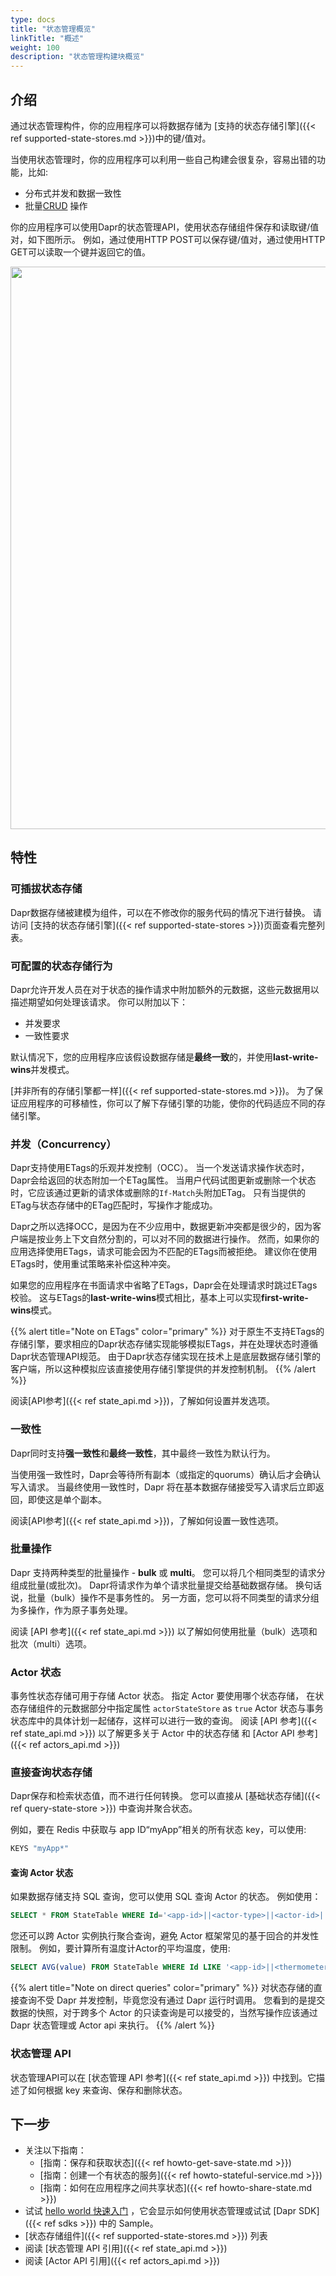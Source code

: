 ```yaml
---
type: docs
title: "状态管理概览"
linkTitle: "概述"
weight: 100
description: "状态管理构建块概览"
---
```


## 介绍

通过状态管理构件，你的应用程序可以将数据存储为 [支持的状态存储引擎]({{< ref supported-state-stores.md >}})中的键/值对。

当使用状态管理时，你的应用程序可以利用一些自己构建会很复杂，容易出错的功能，比如:

- 分布式并发和数据一致性
- 批量[CRUD](https://en.wikipedia.org/wiki/Create,_read,_update_and_delete) 操作

你的应用程序可以使用Dapr的状态管理API，使用状态存储组件保存和读取键/值对，如下图所示。 例如，通过使用HTTP POST可以保存键/值对，通过使用HTTP GET可以读取一个键并返回它的值。

<img src="/images/state-management-overview.png" width=900>


## 特性

### 可插拔状态存储

Dapr数据存储被建模为组件，可以在不修改你的服务代码的情况下进行替换。 请访问 [支持的状态存储引擎]({{< ref supported-state-stores >}})页面查看完整列表。

### 可配置的状态存储行为

Dapr允许开发人员在对于状态的操作请求中附加额外的元数据，这些元数据用以描述期望如何处理该请求。 你可以附加以下：
- 并发要求
- 一致性要求

默认情况下，您的应用程序应该假设数据存储是**最终一致**的，并使用**last-write-wins**并发模式。

[并非所有的存储引擎都一样]({{< ref supported-state-stores.md >}})。 为了保证应用程序的可移植性，你可以了解下存储引擎的功能，使你的代码适应不同的存储引擎。

### 并发（Concurrency）

Dapr支持使用ETags的乐观并发控制（OCC）。 当一个发送请求操作状态时，Dapr会给返回的状态附加一个ETag属性。 当用户代码试图更新或删除一个状态时，它应该通过更新的请求体或删除的`If-Match`头附加ETag。 只有当提供的ETag与状态存储中的ETag匹配时，写操作才能成功。

Dapr之所以选择OCC，是因为在不少应用中，数据更新冲突都是很少的，因为客户端是按业务上下文自然分割的，可以对不同的数据进行操作。 然而，如果你的应用选择使用ETags，请求可能会因为不匹配的ETags而被拒绝。 建议你在使用ETags时，使用重试策略来补偿这种冲突。

如果您的应用程序在书面请求中省略了ETags，Dapr会在处理请求时跳过ETags校验。 这与ETags的**last-write-wins**模式相比，基本上可以实现**first-write-wins**模式。

{{% alert title="Note on ETags" color="primary" %}}
对于原生不支持ETags的存储引擎，要求相应的Dapr状态存储实现能够模拟ETags，并在处理状态时遵循Dapr状态管理API规范。 由于Dapr状态存储实现在技术上是底层数据存储引擎的客户端，所以这种模拟应该直接使用存储引擎提供的并发控制机制。
{{% /alert %}}

阅读[API参考]({{< ref state_api.md >}})，了解如何设置并发选项。

### 一致性

Dapr同时支持**强一致性**和**最终一致性**，其中最终一致性为默认行为。

当使用强一致性时，Dapr会等待所有副本（或指定的quorums）确认后才会确认写入请求。 当最终使用一致性时，Dapr 将在基本数据存储接受写入请求后立即返回，即使这是单个副本。

阅读[API参考]({{< ref state_api.md >}})，了解如何设置一致性选项。

### 批量操作

Dapr 支持两种类型的批量操作 - **bulk** 或 **multi**。 您可以将几个相同类型的请求分组成批量(或批次)。 Dapr将请求作为单个请求批量提交给基础数据存储。 换句话说，批量（bulk）操作不是事务性的。 另一方面，您可以将不同类型的请求分组为多操作，作为原子事务处理。

阅读 [API 参考]({{< ref state_api.md >}}) 以了解如何使用批量（bulk）选项和批次（multi）选项。

### Actor 状态
事务性状态存储可用于存储 Actor 状态。 指定 Actor 要使用哪个状态存储， 在状态存储组件的元数据部分中指定属性 `actorStateStore` as `true` Actor 状态与事务状态库中的具体计划一起储存，这样可以进行一致的查询。 阅读 [API 参考]({{< ref state_api.md >}}) 以了解更多关于 Actor 中的状态存储 和 [Actor API 参考]({{< ref actors_api.md >}})

### 直接查询状态存储

Dapr保存和检索状态值，而不进行任何转换。 您可以直接从 [基础状态存储]({{< ref query-state-store >}}) 中查询并聚合状态。

例如，要在 Redis 中获取与 app ID“myApp”相关的所有状态 key，可以使用:

```bash
KEYS "myApp*"
```

#### 查询 Actor 状态

如果数据存储支持 SQL 查询，您可以使用 SQL 查询 Actor 的状态。 例如使用：

```sql
SELECT * FROM StateTable WHERE Id='<app-id>||<actor-type>||<actor-id>||<key>'
```

您还可以跨 Actor 实例执行聚合查询，避免 Actor 框架常见的基于回合的并发性限制。 例如，要计算所有温度计Actor的平均温度，使用:

```sql
SELECT AVG(value) FROM StateTable WHERE Id LIKE '<app-id>||<thermometer>||*||temperature'
```

{{% alert title="Note on direct queries" color="primary" %}}
对状态存储的直接查询不受 Dapr 并发控制，毕竟您没有通过 Dapr 运行时调用。 您看到的是提交数据的快照，对于跨多个 Actor 的只读查询是可以接受的，当然写操作应该通过 Dapr 状态管理或 Actor api 来执行。
{{% /alert %}}

### 状态管理 API

状态管理API可以在 [状态管理 API 参考]({{< ref state_api.md >}}) 中找到。它描述了如何根据 key 来查询、保存和删除状态。

## 下一步
* 关注以下指南：
    * [指南：保存和获取状态]({{< ref howto-get-save-state.md >}})
    * [指南：创建一个有状态的服务]({{< ref howto-stateful-service.md >}})
    * [指南：如何在应用程序之间共享状态]({{< ref howto-share-state.md >}})
* 试试 [hello world 快速入门](https://github.com/dapr/quickstarts/blob/master/hello-world/README.md) ，它会显示如何使用状态管理或试试 [Dapr SDK]({{< ref sdks >}}) 中的 Sample。
* [状态存储组件]({{< ref supported-state-stores.md >}}) 列表
* 阅读 [状态管理 API 引用]({{< ref state_api.md >}})
* 阅读 [Actor API 引用]({{< ref actors_api.md >}})

